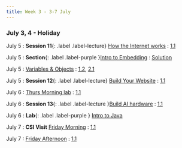 ```yaml
---
title: Week 3 - 3-7 July
---
```


### July 3, 4 - Holiday

July 5
: **Session 11**{: .label .label-lecture} [How the Internet works](/InfrastructureChat/lecture/ses11-July5-Wed-morn-DR)
  : [1.1](#)

July 5
: **Section**{: .label .label-purple }[Intro to Embedding](./lecture/lec10)
  : [Solution](#)

July 5
: [Variables & Objects](#)
  : [1.2](#), [2.1](#)

July 5
: **Session 12**{: .label .label-lecture} [Build Your Website](/InfrastructureChat/lecture/ses12-July5-Wed-aft-DR)
  : [1.1](#)

July 6
: [Thurs Morning lab]()
  : [1.1](#)

July 6
: **Session 13**{: .label .label-lecture }[Build AI hardware](/InfrastructureChat/lecture/ses13-July6-Thursday-aft-DR)
  : [1.1](#)

July 6
: **Lab**{: .label .label-purple } [Intro to Java](#)

July 7
: **CSI Visit** [Friday Morning]()
  : [1.1](#)

July 7
: [Friday Afternoon]()
  : [1.1](#)

